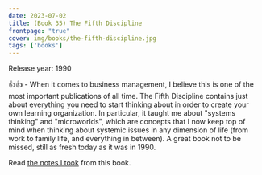 ```yaml
---
date: 2023-07-02
title: (Book 35) The Fifth Discipline
frontpage: "true"
cover: img/books/the-fifth-discipline.jpg
tags: ['books']
---
```


Release year: 1990

👍👍 - When it comes to business management, I believe this is one of the most important publications of all time. The Fifth Discipline contains just about everything you need to start thinking about in order to create your own learning organization. In particular, it taught me about "systems thinking" and "microworlds", which are concepts that I now keep top of mind when thinking about systemic issues in any dimension of life (from work to family life, and everything in between). A great book not to be missed, still as fresh today as it was in 1990.

Read [the notes I took](/books/the-fifth-discipline.pdf) from this book.
